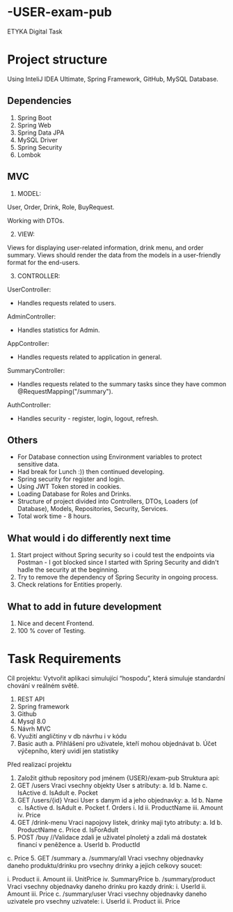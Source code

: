 # -USER-exam-pub
ETYKA Digital Task

# Project structure

Using InteliJ IDEA Ultimate, Spring Framework, GitHub, MySQL Database. 

## Dependencies

1) Spring Boot
2) Spring Web
3) Spring Data JPA
4) MySQL Driver
5) Spring Security
6) Lombok

## MVC

1) MODEL:

User, Order, Drink, Role, BuyRequest. 

Working with DTOs.

2) VIEW:

Views for displaying user-related information, drink menu, and order summary.
Views should render the data from the models in a user-friendly format for the end-users.

3) CONTROLLER:

UserController:
- Handles requests related to users.

AdminController:
- Handles statistics for Admin.

AppController:
- Handles requests related to application in general.

SummaryController:
- Handles requests related to the summary tasks since they have common @RequestMapping("/summary").

AuthController:
- Handles security - register, login, logout, refresh.

## Others

- For Database connection using Environment variables to protect sensitive data.
- Had break for Lunch :)) then continued developing.
- Spring security for register and login.
- Using JWT Token stored in cookies. 
- Loading Database for Roles and Drinks.
- Structure of project divided into Controllers, DTOs, Loaders (of Database), Models, Repositories, Security, Services.
- Total work time - 8 hours.

## What would i do differently next time

1) Start project without Spring security so i could test the endpoints via Postman - I got blocked since I started with Spring Security and didn't hadle the security at the beginning.
2) Try to remove the dependency of Spring Security in ongoing process.
3) Check relations for Entities properly.

## What to add in future development

1) Nice and decent Frontend.
2) 100 % cover of Testing.

# Task Requirements

Cíl projektu: Vytvořit aplikaci simulující “hospodu”, která simuluje standardní chování v
reálném světě.
1. REST API
2. Spring framework
3. Github
4. Mysql 8.0
5. Návrh MVC
6. Využití angličtiny v db návrhu i v kódu
7. Basic auth
a. Přihlášení pro uživatele, kteří mohou objednávat
b. Účet výčepního, který uvidí jen statistiky

Před realizací projektu
1. Založit github repository pod jménem {USER}/exam-pub
Struktura api:
1. GET /users
Vraci vsechny objekty User s atributy:
a. Id
b. Name
c. IsActive
d. IsAdult
e. Pocket
2. GET /users/{id}
Vraci User s danym id a jeho objednavky:
a. Id
b. Name
c. IsActive
d. IsAdult
e. Pocket
f. Orders
i. Id
ii. ProductName
iii. Amount
iv. Price
3. GET /drink-menu
Vraci napojovy listek, drinky maji tyto atributy:
a. Id
b. ProductName
c. Price
d. IsForAdult
4. POST /buy //Validace zdali je uživatel plnoletý a zdali má dostatek financí v
peněžence
a. UserId
b. ProductId

c. Price
5. GET /summary
a. /summary/all
Vraci vsechny objednavky daneho produktu/drinku pro vsechny drinky a jejich
celkovy soucet:

i. Product
ii. Amount
iii. UnitPrice
iv. SummaryPrice
b. /summary/product
Vraci vsechny objednavky daneho drinku pro kazdy drink:
i. UserId
ii. Amount
iii. Price
c. /summary/user
Vraci vsechny objednavky daneho uzivatele pro vsechny uzivatele:
i. UserId
ii. Product
iii. Price
